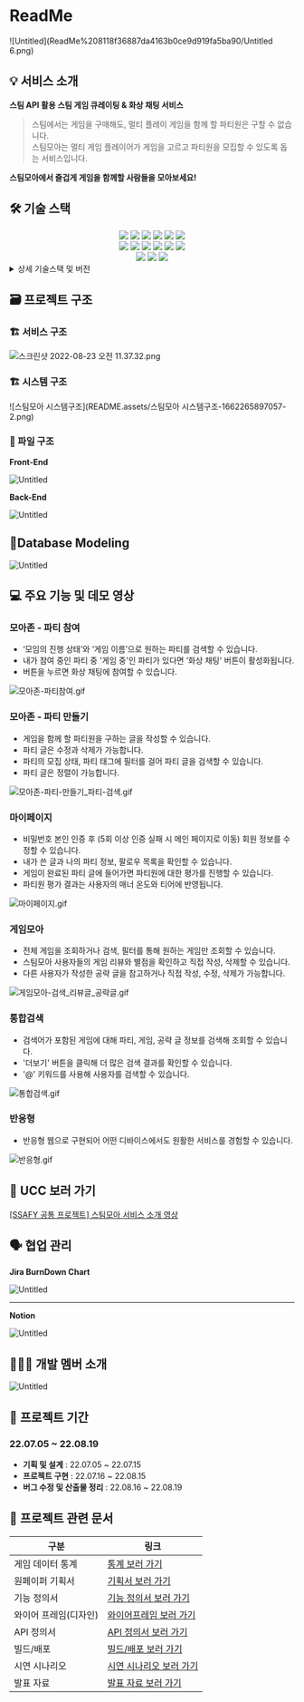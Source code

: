 # ReadMe

![Untitled](ReadMe%208118f36887da4163b0ce9d919fa5ba90/Untitled 6.png)

## 💡 서비스 소개

**스팀 API 활용 스팀 게임 큐레이팅 & 화상 채팅 서비스**

> 스팀에서는 게임을 구매해도, 멀티 플레이 게임을 함께 할 파티원은 구할 수 없습니다.<br>
스팀모아는 멀티 게임 플레이어가 게임을 고르고 파티원을 모집할 수 있도록 돕는 서비스입니다.

**스팀모아에서 즐겁게 게임을 함께할 사람들을 모아보세요!**

## 🛠️ 기술 스택
<div align=center> 
  <img src="https://img.shields.io/badge/java-007396?style=for-the-badge&logo=java&logoColor=white">  
  <img src="https://img.shields.io/badge/mysql-4479A1?style=for-the-badge&logo=mysql&logoColor=white"> 
  <img src="https://img.shields.io/badge/spring-6DB33F?style=for-the-badge&logo=spring&logoColor=white"> 
  <img src="https://img.shields.io/badge/springSecurity-6DB33F?style=for-the-badge&logo=springsecurity&logoColor=white"> 
  <img src="https://img.shields.io/badge/Gradle-02303A?style=for-the-badge&logo=gradle&logoColor=white"> 
  <img src="https://img.shields.io/badge/NGINX-009639?style=for-the-badge&logo=nginx&logoColor=white"> 
  <br>

  <img src="https://img.shields.io/badge/html5-E34F26?style=for-the-badge&logo=html5&logoColor=white"> 
  <img src="https://img.shields.io/badge/css-1572B6?style=for-the-badge&logo=css3&logoColor=white"> 
  <img src="https://img.shields.io/badge/javascript-F7DF1E?style=for-the-badge&logo=javascript&logoColor=black"> 
  <img src="https://img.shields.io/badge/react-61DAFB?style=for-the-badge&logo=react&logoColor=black"> 
  <img src="https://img.shields.io/badge/ReactRouter-CA4245?style=for-the-badge&logo=reactrouter&logoColor=white">
  <img src="https://img.shields.io/badge/openid-F78C40?style=for-the-badge&logo=openid&logoColor=white">
  <br>

  <img src="https://img.shields.io/badge/gitlab-FC6D26?style=for-the-badge&logo=gitlab&logoColor=white">
  <img src="https://img.shields.io/badge/git-F05032?style=for-the-badge&logo=git&logoColor=white">
  <img src="https://img.shields.io/badge/notion-CA4245?style=for-the-badge&logo=notion&logoColor=white">
  <br>
</div>

<details>
<summary>상세 기술스택 및 버전</summary>

| 구분 | 기술스택 | 상세 | 버전 |  
| --- | --- | --- | --- | 
| 공통 | 형상관리 | Gitlab | - |  
|  | 이슈관리 | Jira | - |  
|  | 커뮤니케이션 | Matamost, Notion | - |  
| Front-end | HTML5 |  | - |  
|  | CSS3 |  | - |  
|  |  | postcss | 8.4.14 |  
|  |  | tailwindcss | 3.1.6 |  
|  | JavaScript(ES6) |  | - |  
|  | React | React | 17.0.2 | 
|  |  | react-router-dom | 6.3.0 |  
|  |  | recoil | 0.7.4 |  
|  |  | openvidu-browser | 2.22.0 |  
|  |  | axios | 0.27.2 |  
|  |  | jwt-decode | 3.1.2 |  
|  |  | sweetalert2 | 11.4.26 |  
|  |  | lodash | 4.17.21 |  
|  |  | @fontawesome | 6.1.2 |  
|  | IDE | VisualStudioCode | 1.69.2 |  
| Back-end | Java | JDK | 1.8.0_192 |  
|  | SpringBoot | springboot | 2.7.1 |  
|  |  | Gradle | 7.5 |  
|  |  | SpringSecurity | - |  
|  |  | querydsl | - |  
|  |  | jpa | - |  
|  | API관리 | Swagger | 2.9.2 |  
|  | jwt |  | 3.10.3 |  
|  | jsonwebtoken |  | 1.1.1 |  
|  | DB | MySQL | 8.0.30-0ubuntu0.20.04.2 |  
|  | IDE | IntelliJ Ultimate | - |  
</details>

## 🗃️ 프로젝트 구조

### 🏗️ 서비스 구조
![스크린샷 2022-08-23 오전 11.37.32.png](ReadMe%208118f36887da4163b0ce9d919fa5ba90/%25E1%2584%2589%25E1%2585%25B3%25E1%2584%258F%25E1%2585%25B3%25E1%2584%2585%25E1%2585%25B5%25E1%2586%25AB%25E1%2584%2589%25E1%2585%25A3%25E1%2586%25BA_2022-08-23_%25E1%2584%258B%25E1%2585%25A9%25E1%2584%258C%25E1%2585%25A5%25E1%2586%25AB_11.37.32.png)

### 🏗️ 시스템 구조

![스팀모아 시스템구조](README.assets/스팀모아 시스템구조-1662265897057-2.png)

### 📂 파일 구조

**Front-End**

![Untitled](ReadMe%208118f36887da4163b0ce9d919fa5ba90/Untitled.png)

**Back-End**

![Untitled](ReadMe%208118f36887da4163b0ce9d919fa5ba90/Untitled%201.png)
## 🔗****Database Modeling****

![Untitled](ReadMe%208118f36887da4163b0ce9d919fa5ba90/Untitled%202.png)

## 💻 주요 기능 및 데모 영상

### **모아존 - 파티 참여**

- ‘모임의 진행 상태’와 ‘게임 이름’으로 원하는 파티를 검색할 수 있습니다.
- 내가 참여 중인 파티 중 '게임 중'인 파티가 있다면 ‘화상 채팅' 버튼이 활성화됩니다.
- 버튼을 누르면 화상 채팅에 참여할 수 있습니다.

![모아존-파티참여.gif](ReadMe%208118f36887da4163b0ce9d919fa5ba90/%25EB%25AA%25A8%25EC%2595%2584%25EC%25A1%25B4-%25ED%258C%258C%25ED%258B%25B0%25EC%25B0%25B8%25EC%2597%25AC.gif)

### **모아존 - 파티 만들기**

- 게임을 함께 할 파티원을 구하는 글을 작성할 수 있습니다.
- 파티 글은 수정과 삭제가 가능합니다.
- 파티의 모집 상태, 파티 태그에 필터를 걸어 파티 글을 검색할 수 있습니다.
- 파티 글은 정렬이 가능합니다.

![모아존-파티-만들기_파티-검색.gif](ReadMe%208118f36887da4163b0ce9d919fa5ba90/%25EB%25AA%25A8%25EC%2595%2584%25EC%25A1%25B4-%25ED%258C%258C%25ED%258B%25B0-%25EB%25A7%258C%25EB%2593%25A4%25EA%25B8%25B0_%25ED%258C%258C%25ED%258B%25B0-%25EA%25B2%2580%25EC%2583%2589.gif)

### **마이페이지**

- 비밀번호 본인 인증 후 (5회 이상 인증 실패 시 메인 페이지로 이동) 회원 정보를 수정할 수 있습니다.
- 내가 쓴 글과 나의 파티 정보, 팔로우 목록을 확인할 수 있습니다.
- 게임이 완료된 파티 글에 들어가면 파티원에 대한 평가를 진행할 수 있습니다.
- 파티원 평가 결과는 사용자의 매너 온도와 티어에 반영됩니다.

![마이페이지.gif](ReadMe%208118f36887da4163b0ce9d919fa5ba90/%25EB%25A7%2588%25EC%259D%25B4%25ED%258E%2598%25EC%259D%25B4%25EC%25A7%2580.gif)

### **게임모아**

- 전체 게임을 조회하거나 검색, 필터를 통해 원하는 게임만 조회할 수 있습니다.
- 스팀모아 사용자들의 게임 리뷰와 별점을 확인하고 직접 작성, 삭제할 수 있습니다.
- 다른 사용자가 작성한 공략 글을 참고하거나 직접 작성, 수정, 삭제가 가능합니다.

![게임모아-검색_리뷰글_공략글.gif](ReadMe%208118f36887da4163b0ce9d919fa5ba90/%25EA%25B2%258C%25EC%259E%2584%25EB%25AA%25A8%25EC%2595%2584-%25EA%25B2%2580%25EC%2583%2589_%25EB%25A6%25AC%25EB%25B7%25B0%25EA%25B8%2580_%25EA%25B3%25B5%25EB%259E%25B5%25EA%25B8%2580.gif)

### **통합검색**

- 검색어가 포함된 게임에 대해 파티, 게임, 공략 글 정보를 검색해 조회할 수 있습니다.
- '더보기' 버튼을 클릭해 더 많은 검색 결과를 확인할 수 있습니다.
- '@' 키워드를 사용해 사용자를 검색할 수 있습니다.

![통합검색.gif](ReadMe%208118f36887da4163b0ce9d919fa5ba90/%25ED%2586%25B5%25ED%2595%25A9%25EA%25B2%2580%25EC%2583%2589.gif)

### **반응형**

- 반응형 웹으로 구현되어 어떤 디바이스에서도 원활한 서비스를 경험할 수 있습니다.

![반응형.gif](ReadMe%208118f36887da4163b0ce9d919fa5ba90/%25EB%25B0%2598%25EC%259D%2591%25ED%2598%2595.gif)

## 🎥 UCC 보러 가기

[[SSAFY 공통 프로젝트] 스팀모아 서비스 소개 영상](https://www.youtube.com/watch?v=jqCjCKxyFKE)

## 🗣️ 협업 관리

**Jira BurnDown Chart**

![Untitled](ReadMe%208118f36887da4163b0ce9d919fa5ba90/Untitled%203.png)

---

**Notion**

![Untitled](ReadMe%208118f36887da4163b0ce9d919fa5ba90/Untitled%204.png)

## 👩‍👩‍👧 개발 멤버 소개

![Untitled](ReadMe%208118f36887da4163b0ce9d919fa5ba90/Untitled%205.png)

## 📅 프로젝트 기간

### 22.07.05 ~ 22.08.19

- **기획 및 설계** : 22.07.05 ~ 22.07.15
- **프로젝트 구현** : 22.07.16 ~ 22.08.15
- **버그 수정 및 산출물 정리** : 22.08.16 ~ 22.08.19

## 📄 프로젝트 관련 문서

| 구분 | 링크 |
| --- | --- |
| 게임 데이터 통계 | [통계 보러 가기](https://www.notion.so/SteamMoa-DB-8393ef6ec36843259b5a584c9068ebd3) |
| 원페이퍼 기획서 | [기획서 보러 가기](https://www.notion.so/2b5d913f760d4d05ada36b25f1e3e268) |
| 기능 정의서 | [기능 정의서 보러 가기](https://docs.google.com/spreadsheets/d/1WfJoLFtwinLhnWlKR11bC-UEMn59IrG46p22vAHViIw/edit#gid=1408271660)|
| 와이어 프레임(디자인) | [와이어프레임 보러 가기](https://www.figma.com/file/Zrl14ZgPRxZdzvOj1vSIpC/Untitled) |
| API 정의서 | [API 정의서 보러 가기](https://www.notion.so/a8af2ba49b1b47f5b281d92ba527af9a) |
| 빌드/배포 | [빌드/배포 보러 가기](https://lab.ssafy.com/s07-webmobile1-sub2/S07P12A303/-/blob/c476de65f5d1eea007ffd5fd4b6b7a8d126a1c48/exec/%ED%94%84%EB%A1%9C%EC%A0%9D%ED%8A%B8_%ED%8F%AC%ED%8C%85%EB%A7%A4%EB%89%B4%EC%96%BC.docx) |
| 시연 시나리오 | [시연 시나리오 보러 가기](https://lab.ssafy.com/s07-webmobile1-sub2/S07P12A303/-/blob/c476de65f5d1eea007ffd5fd4b6b7a8d126a1c48/exec/%EC%8A%A4%ED%8C%80%20%EB%AA%A8%EC%95%84%20%EC%8B%9C%EC%97%B0%20%EC%8B%9C%EB%82%98%EB%A6%AC%EC%98%A4.pdf) |
| 발표 자료 | [발표 자료 보러 가기](https://lab.ssafy.com/s07-webmobile1-sub2/S07P12A303/-/blob/c476de65f5d1eea007ffd5fd4b6b7a8d126a1c48/Presentation/%EC%84%9C%EC%9A%B8_3%EB%B0%98_A303_%EB%B0%9C%ED%91%9C%EC%9E%90%EB%A3%8C.pdf)  |
